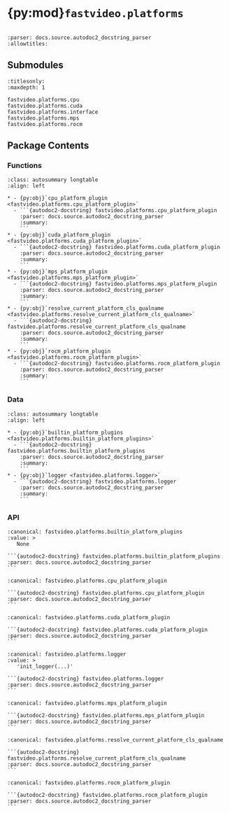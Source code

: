 # {py:mod}`fastvideo.platforms`

```{py:module} fastvideo.platforms
```

```{autodoc2-docstring} fastvideo.platforms
:parser: docs.source.autodoc2_docstring_parser
:allowtitles:
```

## Submodules

```{toctree}
:titlesonly:
:maxdepth: 1

fastvideo.platforms.cpu
fastvideo.platforms.cuda
fastvideo.platforms.interface
fastvideo.platforms.mps
fastvideo.platforms.rocm
```

## Package Contents

### Functions

````{list-table}
:class: autosummary longtable
:align: left

* - {py:obj}`cpu_platform_plugin <fastvideo.platforms.cpu_platform_plugin>`
  - ```{autodoc2-docstring} fastvideo.platforms.cpu_platform_plugin
    :parser: docs.source.autodoc2_docstring_parser
    :summary:
    ```
* - {py:obj}`cuda_platform_plugin <fastvideo.platforms.cuda_platform_plugin>`
  - ```{autodoc2-docstring} fastvideo.platforms.cuda_platform_plugin
    :parser: docs.source.autodoc2_docstring_parser
    :summary:
    ```
* - {py:obj}`mps_platform_plugin <fastvideo.platforms.mps_platform_plugin>`
  - ```{autodoc2-docstring} fastvideo.platforms.mps_platform_plugin
    :parser: docs.source.autodoc2_docstring_parser
    :summary:
    ```
* - {py:obj}`resolve_current_platform_cls_qualname <fastvideo.platforms.resolve_current_platform_cls_qualname>`
  - ```{autodoc2-docstring} fastvideo.platforms.resolve_current_platform_cls_qualname
    :parser: docs.source.autodoc2_docstring_parser
    :summary:
    ```
* - {py:obj}`rocm_platform_plugin <fastvideo.platforms.rocm_platform_plugin>`
  - ```{autodoc2-docstring} fastvideo.platforms.rocm_platform_plugin
    :parser: docs.source.autodoc2_docstring_parser
    :summary:
    ```
````

### Data

````{list-table}
:class: autosummary longtable
:align: left

* - {py:obj}`builtin_platform_plugins <fastvideo.platforms.builtin_platform_plugins>`
  - ```{autodoc2-docstring} fastvideo.platforms.builtin_platform_plugins
    :parser: docs.source.autodoc2_docstring_parser
    :summary:
    ```
* - {py:obj}`logger <fastvideo.platforms.logger>`
  - ```{autodoc2-docstring} fastvideo.platforms.logger
    :parser: docs.source.autodoc2_docstring_parser
    :summary:
    ```
````

### API

````{py:data} builtin_platform_plugins
:canonical: fastvideo.platforms.builtin_platform_plugins
:value: >
   None

```{autodoc2-docstring} fastvideo.platforms.builtin_platform_plugins
:parser: docs.source.autodoc2_docstring_parser
```

````

````{py:function} cpu_platform_plugin() -> str | None
:canonical: fastvideo.platforms.cpu_platform_plugin

```{autodoc2-docstring} fastvideo.platforms.cpu_platform_plugin
:parser: docs.source.autodoc2_docstring_parser
```
````

````{py:function} cuda_platform_plugin() -> str | None
:canonical: fastvideo.platforms.cuda_platform_plugin

```{autodoc2-docstring} fastvideo.platforms.cuda_platform_plugin
:parser: docs.source.autodoc2_docstring_parser
```
````

````{py:data} logger
:canonical: fastvideo.platforms.logger
:value: >
   'init_logger(...)'

```{autodoc2-docstring} fastvideo.platforms.logger
:parser: docs.source.autodoc2_docstring_parser
```

````

````{py:function} mps_platform_plugin() -> str | None
:canonical: fastvideo.platforms.mps_platform_plugin

```{autodoc2-docstring} fastvideo.platforms.mps_platform_plugin
:parser: docs.source.autodoc2_docstring_parser
```
````

````{py:function} resolve_current_platform_cls_qualname() -> str
:canonical: fastvideo.platforms.resolve_current_platform_cls_qualname

```{autodoc2-docstring} fastvideo.platforms.resolve_current_platform_cls_qualname
:parser: docs.source.autodoc2_docstring_parser
```
````

````{py:function} rocm_platform_plugin() -> str | None
:canonical: fastvideo.platforms.rocm_platform_plugin

```{autodoc2-docstring} fastvideo.platforms.rocm_platform_plugin
:parser: docs.source.autodoc2_docstring_parser
```
````
